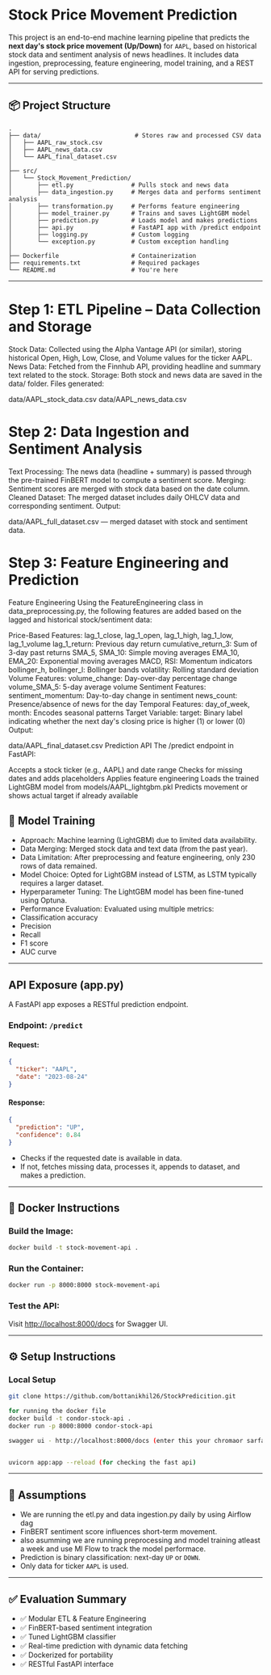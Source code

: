 
# Stock Price Movement Prediction

This project is an end-to-end machine learning pipeline that predicts the **next day's stock price movement (Up/Down)** for `AAPL`, based on historical stock data and sentiment analysis of news headlines. It includes data ingestion, preprocessing, feature engineering, model training, and a REST API for serving predictions.

---

## 📦 Project Structure

```
.
├── data/                          # Stores raw and processed CSV data
│   ├── AAPL_raw_stock.csv
│   ├── AAPL_news_data.csv
│   └── AAPL_final_dataset.csv
│
├── src/
│   └── Stock_Movement_Prediction/
│       ├── etl.py                # Pulls stock and news data
│       ├── data_ingestion.py     # Merges data and performs sentiment analysis
│       ├── transformation.py     # Performs feature engineering
│       ├── model_trainer.py      # Trains and saves LightGBM model
│       ├── prediction.py         # Loads model and makes predictions
│       ├── api.py                # FastAPI app with /predict endpoint
│       ├── logging.py            # Custom logging
│       └── exception.py          # Custom exception handling
│
├── Dockerfile                    # Containerization
├── requirements.txt              # Required packages
└── README.md                     # You're here
```

---

# Step 1: ETL Pipeline – Data Collection and Storage

Stock Data: Collected using the Alpha Vantage API (or similar), storing historical Open, High, Low, Close, and Volume values for the ticker AAPL.
News Data: Fetched from the Finnhub API, providing headline and summary text related to the stock.
Storage: Both stock and news data are saved in the data/ folder.
Files generated:

data/AAPL_stock_data.csv
data/AAPL_news_data.csv

# Step 2: Data Ingestion and Sentiment Analysis

Text Processing: The news data (headline + summary) is passed through the pre-trained FinBERT model to compute a sentiment score.
Merging: Sentiment scores are merged with stock data based on the date column.
Cleaned Dataset: The merged dataset includes daily OHLCV data and corresponding sentiment.
Output:

data/AAPL_full_dataset.csv — merged dataset with stock and sentiment data.

# Step 3: Feature Engineering and Prediction

Feature Engineering
Using the FeatureEngineering class in data_preprocessing.py, the following features are added based on the lagged and historical stock/sentiment data:

Price-Based Features:
lag_1_close, lag_1_open, lag_1_high, lag_1_low, lag_1_volume
lag_1_return: Previous day return
cumulative_return_3: Sum of 3-day past returns
SMA_5, SMA_10: Simple moving averages
EMA_10, EMA_20: Exponential moving averages
MACD, RSI: Momentum indicators
bollinger_h, bollinger_l: Bollinger bands
volatility: Rolling standard deviation
Volume Features:
volume_change: Day-over-day percentage change
volume_SMA_5: 5-day average volume
Sentiment Features:
sentiment_momentum: Day-to-day change in sentiment
news_count: Presence/absence of news for the day
Temporal Features:
day_of_week, month: Encodes seasonal patterns
Target Variable:
target: Binary label indicating whether the next day's closing price is higher (1) or lower (0)
Output:

data/AAPL_final_dataset.csv
Prediction API
The /predict endpoint in FastAPI:

Accepts a stock ticker (e.g., AAPL) and date range
Checks for missing dates and adds placeholders
Applies feature engineering
Loads the trained LightGBM model from models/AAPL_lightgbm.pkl
Predicts movement or shows actual target if already available

## 🧠 Model Training

- Approach: Machine learning (LightGBM) due to limited data availability.
- Data Merging: Merged stock data and text data (from the past year).
- Data Limitation: After preprocessing and feature engineering, only 230    rows of data remained.
- Model Choice: Opted for LightGBM instead of LSTM, as LSTM typically requires a larger dataset.
- Hyperparameter Tuning: The LightGBM model has been fine-tuned using Optuna.
- Performance Evaluation: Evaluated using multiple metrics:
- Classification accuracy
- Precision
- Recall
- F1 score
- AUC curve

---

##  API Exposure (app.py)

A FastAPI app exposes a RESTful prediction endpoint.

### Endpoint: `/predict`

#### Request:
```json
{
  "ticker": "AAPL",
  "date": "2023-08-24"
}
```

#### Response:
```json
{
  "prediction": "UP",
  "confidence": 0.84
}
```

- Checks if the requested date is available in data.
- If not, fetches missing data, processes it, appends to dataset, and makes a prediction.

---

## 🐳 Docker Instructions

### Build the Image:
```bash
docker build -t stock-movement-api .
```

### Run the Container:
```bash
docker run -p 8000:8000 stock-movement-api
```

### Test the API:
Visit [http://localhost:8000/docs](http://localhost:8000/docs) for Swagger UI.

---

## ⚙️ Setup Instructions

### Local Setup

```bash
git clone https://github.com/bottanikhil26/StockPredicition.git

for running the docker file
docker build -t condor-stock-api .
docker run -p 8000:8000 condor-stock-api

swagger ui - http://localhost:8000/docs (enter this your chromaor sarfari)


uvicorn app:app --reload (for checking the fast api)
```

---

## 📌 Assumptions
- We are running the etl.py and data ingestion.py daily by using Airflow dag 
- FinBERT sentiment score influences short-term movement.
- also asumming we are running preprocessing and model training atleast a week and use Ml Flow to track the model performace.
- Prediction is binary classification: next-day `UP` or `DOWN`.
- Only data for ticker `AAPL` is used.

---

## ✅ Evaluation Summary

- ✅ Modular ETL & Feature Engineering
- ✅ FinBERT-based sentiment integration
- ✅ Tuned LightGBM classifier
- ✅ Real-time prediction with dynamic data fetching
- ✅ Dockerized for portability
- ✅ RESTful FastAPI interface
